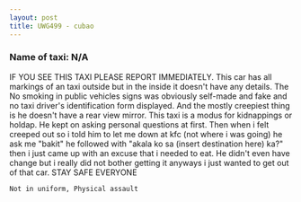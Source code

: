 ```yaml
---
layout: post
title: UWG499 - cubao
---
```


### Name of taxi: N/A

IF YOU SEE THIS TAXI PLEASE REPORT IMMEDIATELY. This car has all markings of an taxi outside but in the inside it doesn't have any details. The No smoking in public vehicles signs was obviously self-made and fake and no taxi driver's identification form displayed.  And the mostly creepiest thing is he doesn't have a rear view mirror. This taxi is a modus for kidnappings or holdap. He kept on asking personal questions at first. Then when i felt creeped out so i told him to let me down at kfc (not where i was going) he ask me "bakit" he followed with "akala ko sa (insert destination here) ka?" then i just came up with an excuse that i needed to eat. He didn't even have change but i really did not bother getting it anyways i just wanted to get out of that car. STAY SAFE EVERYONE

```Not in uniform, Physical assault```
